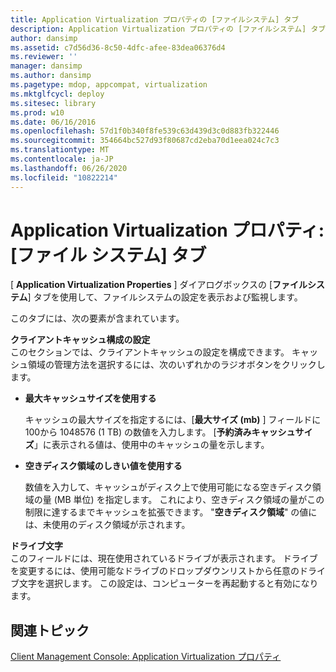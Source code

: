 ```yaml
---
title: Application Virtualization プロパティの [ファイルシステム] タブ
description: Application Virtualization プロパティの [ファイルシステム] タブ
author: dansimp
ms.assetid: c7d56d36-8c50-4dfc-afee-83dea06376d4
ms.reviewer: ''
manager: dansimp
ms.author: dansimp
ms.pagetype: mdop, appcompat, virtualization
ms.mktglfcycl: deploy
ms.sitesec: library
ms.prod: w10
ms.date: 06/16/2016
ms.openlocfilehash: 57d1f0b340f8fe539c63d439d3c0d883fb322446
ms.sourcegitcommit: 354664bc527d93f80687cd2eba70d1eea024c7c3
ms.translationtype: MT
ms.contentlocale: ja-JP
ms.lasthandoff: 06/26/2020
ms.locfileid: "10822214"
---
```

# Application Virtualization プロパティ: [ファイル システム] タブ


[ **Application Virtualization Properties** ] ダイアログボックスの [**ファイルシステム**] タブを使用して、ファイルシステムの設定を表示および監視します。

このタブには、次の要素が含まれています。

<a href="" id="client-cache-configuration-settings"></a>**クライアントキャッシュ構成の設定**  
このセクションでは、クライアントキャッシュの設定を構成できます。 キャッシュ領域の管理方法を選択するには、次のいずれかのラジオボタンをクリックします。

-   **最大キャッシュサイズを使用する**

    キャッシュの最大サイズを指定するには、[**最大サイズ (mb)** ] フィールドに100から 1048576 (1 TB) の数値を入力します。 [**予約済みキャッシュサイズ**」に表示される値は、使用中のキャッシュの量を示します。

-   **空きディスク領域のしきい値を使用する**

    数値を入力して、キャッシュがディスク上で使用可能になる空きディスク領域の量 (MB 単位) を指定します。 これにより、空きディスク領域の量がこの制限に達するまでキャッシュを拡張できます。 "**空きディスク領域**" の値には、未使用のディスク領域が示されます。

<a href="" id="drive-letter"></a>**ドライブ文字**  
このフィールドには、現在使用されているドライブが表示されます。 ドライブを変更するには、使用可能なドライブのドロップダウンリストから任意のドライブ文字を選択します。 この設定は、コンピューターを再起動すると有効になります。

## 関連トピック


[Client Management Console: Application Virtualization プロパティ](client-management-console-application-virtualization-properties.md)

 

 





